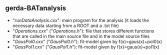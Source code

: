 ## gerda-BATanalysis

* "_runDataAnalysis.cxx_": main program for the analysis (it loads the necessary data starting from a ROOT and a .txt file)
* "_Operations.cxx_" ("_Operations.h_"): file that stores different functions that are called in the main source file and in the model source files
* "_GausPol0.cxx_" ("_GausPol0.h_"): fit-model given by f(x)=gaus(x)+pol0(x)
* "_GausPol1.cxx_" ("_GausPol1.h_"): fit-model given by f(x)=gaus(x)+pol1(x)
